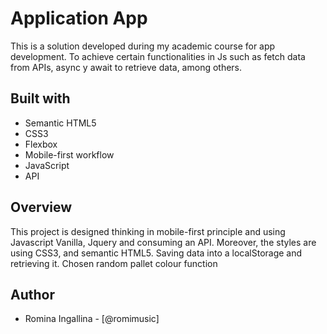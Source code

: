 # Application App


This is a solution developed during my academic course for app development. To achieve certain functionalities in Js such as fetch data from APIs, async y await to retrieve data, among others.

## Built with

- Semantic HTML5
- CSS3
- Flexbox
- Mobile-first workflow
- JavaScript
- API

## Overview
This project is designed thinking in mobile-first principle and using Javascript Vanilla, Jquery and consuming an API.
Moreover, the styles are using CSS3, and semantic HTML5. 
Saving data into a localStorage and retrieving it.
Chosen random pallet colour function


## Author

- Romina Ingallina - [@romimusic]

